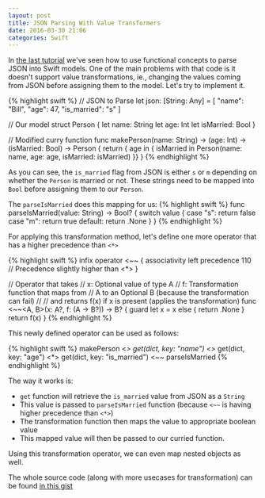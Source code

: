 ```yaml
---
layout: post
title: JSON Parsing With Value Transformers
date: 2016-03-30 21:06
categories: Swift
---
```


In [the last tutorial](http://bhargavg.com/swift/2016/03/29/functional-json-parsing-in-swift.html) we've seen how to use functional concepts to parse JSON into Swift models. One of the main problems with that code is it doesn't support value transformations, ie., changing the values coming from JSON before assigning them to the model. Let's try to implement it.

{% highlight swift %}
// JSON to Parse
let json: [String: Any] = [
    "name": "Bill",
    "age": 47,
    "is_married": "s"
]

// Our model
struct Person {
    let name: String
    let age: Int
    let isMarried: Bool
}

// Modified curry function
func makePerson(name: String) -> (age: Int) -> (isMarried: Bool) -> Person {
    return { age in { isMarried in
        Person(name: name, age: age, isMarried: isMarried)
    }}
}
{% endhighlight %}

As you can see, the `is_married` flag from JSON is either `s` or `m` depending on whether the `Person` is married or not. These strings need to be mapped into `Bool` before assigning them to our `Person`.

The `parseIsMarried` does this mapping for us:
{% highlight swift %}
func parseIsMarried(value: String) -> Bool? {
    switch value {
    case "s":
        return false
    case "m":
        return true
    default:
        return .None
    }
}
{% endhighlight %}

For applying this transformation method, let's define one more operator that has a higher precedence than `<*>`

{% highlight swift %}
infix operator <~~ {
    associativity left
    precedence 110  // Precedence slightly higher than <*>
}

// Operator that takes
//      x: Optional value of type A
//      f: Transformation function that maps from 
//         A to an Optional B (because the transformation can fail)
//
// and returns f(x) if x is present (applies the transformation)
func <~~<A, B>(x: A?, f: (A -> B?)) -> B? {
    guard let x = x else {
        return .None
    }
    return f(x)
}
{% endhighlight %}

This newly defined operator can be used as follows:

{% highlight swift %}
makePerson <*> get(dict, key: "name")
           <*> get(dict, key: "age")
           <*> get(dict, key: "is_married")  <~~ parseIsMarried
{% endhighlight %}

The way it works is:

- `get` function will retrieve the `is_married` value from JSON as a `String`
- This value is passed to `parseIsMarried` function (because `<~~` is having higher precedence than `<*>`)
- The transformation function then maps the value to appropriate boolean value
- This mapped value will then be passed to our curried function.

Using this transformation operator, we can even map nested objects as well.

The whole source code (along with more usecases for transformation) can be found [in this gist](https://gist.github.com/bhargavg/66d77a8b162740bc70999de3a9376389)
